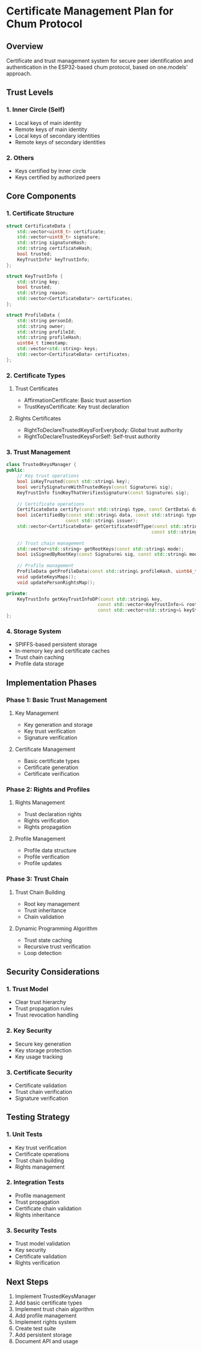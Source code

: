 # Certificate Management Plan for Chum Protocol

## Overview
Certificate and trust management system for secure peer identification and authentication in the ESP32-based chum protocol, based on one.models' approach.

## Trust Levels

### 1. Inner Circle (Self)
- Local keys of main identity
- Remote keys of main identity
- Local keys of secondary identities
- Remote keys of secondary identities

### 2. Others
- Keys certified by inner circle
- Keys certified by authorized peers

## Core Components

### 1. Certificate Structure
```cpp
struct CertificateData {
    std::vector<uint8_t> certificate;
    std::vector<uint8_t> signature;
    std::string signatureHash;
    std::string certificateHash;
    bool trusted;
    KeyTrustInfo* keyTrustInfo;
};

struct KeyTrustInfo {
    std::string key;
    bool trusted;
    std::string reason;
    std::vector<CertificateData*> certificates;
};

struct ProfileData {
    std::string personId;
    std::string owner;
    std::string profileId;
    std::string profileHash;
    uint64_t timestamp;
    std::vector<std::string> keys;
    std::vector<CertificateData> certificates;
};
```

### 2. Certificate Types
1. Trust Certificates
   - AffirmationCertificate: Basic trust assertion
   - TrustKeysCertificate: Key trust declaration

2. Rights Certificates
   - RightToDeclareTrustedKeysForEverybody: Global trust authority
   - RightToDeclareTrustedKeysForSelf: Self-trust authority

### 3. Trust Management
```cpp
class TrustedKeysManager {
public:
    // Key trust operations
    bool isKeyTrusted(const std::string& key);
    bool verifySignatureWithTrustedKeys(const Signature& sig);
    KeyTrustInfo findKeyThatVerifiesSignature(const Signature& sig);
    
    // Certificate operations
    CertificateData certify(const std::string& type, const CertData& data);
    bool isCertifiedBy(const std::string& data, const std::string& type, 
                      const std::string& issuer);
    std::vector<CertificateData> getCertificatesOfType(const std::string& data, 
                                                      const std::string& type);
    
    // Trust chain management
    std::vector<std::string> getRootKeys(const std::string& mode);
    bool isSignedByRootKey(const Signature& sig, const std::string& mode);
    
    // Profile management
    ProfileData getProfileData(const std::string& profileHash, uint64_t timestamp);
    void updateKeysMaps();
    void updatePersonRightsMap();

private:
    KeyTrustInfo getKeyTrustInfoDP(const std::string& key, 
                                  const std::vector<KeyTrustInfo>& rootKeys,
                                  const std::vector<std::string>& keyStack);
};
```

### 4. Storage System
- SPIFFS-based persistent storage
- In-memory key and certificate caches
- Trust chain caching
- Profile data storage

## Implementation Phases

### Phase 1: Basic Trust Management
1. Key Management
   - Key generation and storage
   - Key trust verification
   - Signature verification

2. Certificate Management
   - Basic certificate types
   - Certificate generation
   - Certificate verification

### Phase 2: Rights and Profiles
1. Rights Management
   - Trust declaration rights
   - Rights verification
   - Rights propagation

2. Profile Management
   - Profile data structure
   - Profile verification
   - Profile updates

### Phase 3: Trust Chain
1. Trust Chain Building
   - Root key management
   - Trust inheritance
   - Chain validation

2. Dynamic Programming Algorithm
   - Trust state caching
   - Recursive trust verification
   - Loop detection

## Security Considerations

### 1. Trust Model
- Clear trust hierarchy
- Trust propagation rules
- Trust revocation handling

### 2. Key Security
- Secure key generation
- Key storage protection
- Key usage tracking

### 3. Certificate Security
- Certificate validation
- Trust chain verification
- Signature verification

## Testing Strategy

### 1. Unit Tests
- Key trust verification
- Certificate operations
- Trust chain building
- Rights management

### 2. Integration Tests
- Profile management
- Trust propagation
- Certificate chain validation
- Rights inheritance

### 3. Security Tests
- Trust model validation
- Key security
- Certificate validation
- Rights verification

## Next Steps
1. Implement TrustedKeysManager
2. Add basic certificate types
3. Implement trust chain algorithm
4. Add profile management
5. Implement rights system
6. Create test suite
7. Add persistent storage
8. Document API and usage 
